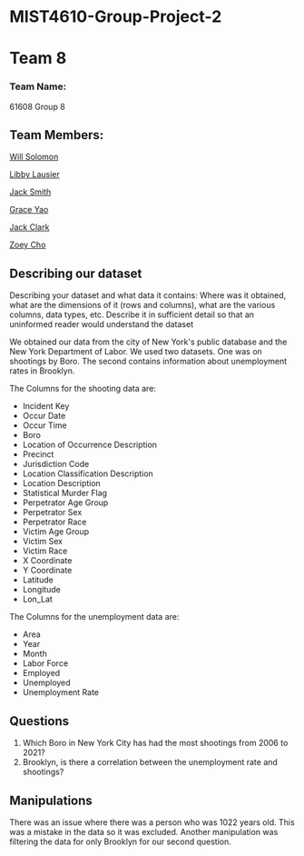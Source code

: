 # MIST4610-Group-Project-2
# Team 8

### Team Name:

61608 Group 8

## Team Members:

[Will Solomon](https://github.com/Willtsolomon)

[Libby Lausier](https://github.com/libbylausier)

[Jack Smith](https://github.com/jacklsmith14)

[Grace Yao](https://github.com/graceyao2)

[Jack Clark](https://github.com/JackClark12)

[Zoey Cho](https://github.com/hc29584)


## Describing our dataset
Describing your dataset and what data it contains:
Where was it obtained, what are the dimensions of it (rows and columns), what are the various
columns, data types, etc. Describe it in sufficient detail so that an uninformed reader would
understand the dataset

We obtained our data from the city of New York's public database and the New York Department of Labor. 
We used two datasets. One was on shootings by Boro. The second contains information about unemployment rates in Brooklyn.

The Columns for the shooting data are:

- Incident Key 
- Occur Date
- Occur Time
- Boro
- Location of Occurrence Description
- Precinct
- Jurisdiction Code
- Location Classification Description
- Location Description
- Statistical Murder Flag
- Perpetrator Age Group
- Perpetrator Sex
- Perpetrator Race
- Victim Age Group
- Victim Sex
- Victim Race
- X Coordinate
- Y Coordinate
- Latitude
- Longitude
- Lon_Lat

The Columns for the unemployment data are:

- Area
- Year
- Month
- Labor Force
- Employed
- Unemployed
- Unemployment Rate








## Questions
 1. Which Boro in New York City has had the most shootings from 2006 to 2021?
 2. Brooklyn, is there a correlation between the unemployment rate and shootings?

## Manipulations

There was an issue where there was a person who was 1022 years old. This was a mistake in the data so it was excluded. Another manipulation was filtering the data for only Brooklyn for our second question.
